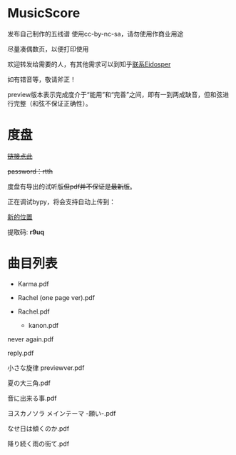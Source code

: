 # MusicScore
发布自己制作的五线谱 使用cc-by-nc-sa，请勿使用作商业用途

尽量凑偶数页，以便打印使用

欢迎转发给需要的人，有其他需求可以到知乎[联系Eidosper](https://zhuanlan.zhihu.com/p/66562029)

如有错音等，敬请斧正！

preview版本表示完成度介于“能用”和“完善”之间，即有一到两成缺音，但和弦进行完整（和弦不保证正确性）。

# 度盘
~~[链接点此](https://pan.baidu.com/s/123JEbAijYirGo-spJ9KI1g)~~

~~password：rtth~~

度盘有导出的试听版~~但pdf并不保证是最新版~~。

正在调试bypy，将会支持自动上传到：

[新的位置](https://pan.baidu.com/s/1LEuUXNsldc7Uj4qYjRzq-A)

 提取码: **r9uq** 

# 曲目列表

+ Karma.pdf

+ Rachel (one page ver).pdf

+ Rachel.pdf

   + kanon.pdf

never again.pdf

reply.pdf

小さな旋律 previewver.pdf

夏の大三角.pdf

音に出来る事.pdf

ヨスカノソラ メインテーマ -願い-.pdf

なせ日は傾くのか.pdf

降り続く雨の街て.pdf


